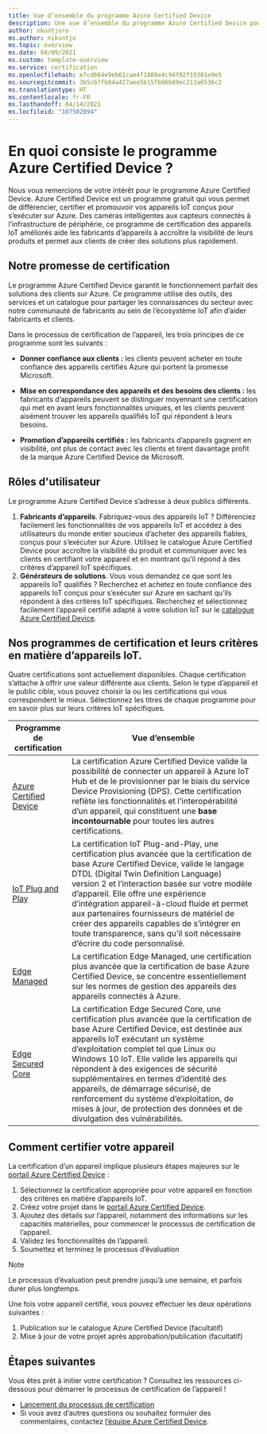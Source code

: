 ```yaml
---
title: Vue d’ensemble du programme Azure Certified Device
description: Une vue d’ensemble du programme Azure Certified Device pour nos partenaires et clients. Utilisez ces ressources pour démarrer le processus de certification de l’appareil. Découvrez comment certifier votre appareil, des critères des appareils IoT jusqu’à la publication de votre appareil.
author: nkuntjoro
ms.author: nikuntjo
ms.topic: overview
ms.date: 04/09/2021
ms.custom: template-overview
ms.service: certification
ms.openlocfilehash: e7cd664e9eb61cae4f1888e4c94f02f19301e9e5
ms.sourcegitcommit: 3b5cb7fb84a427aee5b15fb96b89ec213a6536c2
ms.translationtype: HT
ms.contentlocale: fr-FR
ms.lasthandoff: 04/14/2021
ms.locfileid: "107502094"
---
```

# <a name="what-is-the-azure-certified-device-program"></a>En quoi consiste le programme Azure Certified Device ?

Nous vous remercions de votre intérêt pour le programme Azure Certified Device. Azure Certified Device est un programme gratuit qui vous permet de différencier, certifier et promouvoir vos appareils IoT conçus pour s’exécuter sur Azure. Des caméras intelligentes aux capteurs connectés à l’infrastructure de périphérie, ce programme de certification des appareils IoT améliorés aide les fabricants d’appareils à accroître la visibilité de leurs produits et permet aux clients de créer des solutions plus rapidement.

## <a name="our-certification-promise"></a>Notre promesse de certification

Le programme Azure Certified Device garantit le fonctionnement parfait des solutions des clients sur Azure. Ce programme utilise des outils, des services et un catalogue pour partager les connaissances du secteur avec notre communauté de fabricants au sein de l’écosystème IoT afin d’aider fabricants et clients.

Dans le processus de certification de l’appareil, les trois principes de ce programme sont les suivants :

- **Donner confiance aux clients :** les clients peuvent acheter en toute confiance des appareils certifiés Azure qui portent la promesse Microsoft.

- **Mise en correspondance des appareils et des besoins des clients :** les fabricants d’appareils peuvent se distinguer moyennant une certification qui met en avant leurs fonctionnalités uniques, et les clients peuvent aisément trouver les appareils qualifiés IoT qui répondent à leurs besoins.

- **Promotion d’appareils certifiés :** les fabricants d’appareils gagnent en visibilité, ont plus de contact avec les clients et tirent davantage profit de la marque Azure Certified Device de Microsoft.

## <a name="user-roles"></a>Rôles d'utilisateur

Le programme Azure Certified Device s’adresse à deux publics différents.

1. **Fabricants d’appareils**. Fabriquez-vous des appareils IoT ? Différenciez facilement les fonctionnalités de vos appareils IoT et accédez à des utilisateurs du monde entier soucieux d’acheter des appareils fiables, conçus pour s’exécuter sur Azure. Utilisez le catalogue Azure Certified Device pour accroître la visibilité du produit et communiquer avec les clients en certifiant votre appareil et en montrant qu’il répond à des critères d’appareil IoT spécifiques.
1.  **Générateurs de solutions**. Vous vous demandez ce que sont les appareils IoT qualifiés ? Recherchez et achetez en toute confiance des appareils IoT conçus pour s’exécuter sur Azure en sachant qu’ils répondent à des critères IoT spécifiques. Recherchez et sélectionnez facilement l’appareil certifié adapté à votre solution IoT sur le [catalogue Azure Certified Device](https://devicecatalog.azure.com/).

## <a name="our-certification-programs-and-iot-device-requirements"></a>Nos programmes de certification et leurs critères en matière d’appareils IoT.

Quatre certifications sont actuellement disponibles. Chaque certification s’attache à offrir une valeur différente aux clients. Selon le type d’appareil et le public cible, vous pouvez choisir la ou les certifications qui vous correspondent le mieux. Sélectionnez les titres de chaque programme pour en savoir plus sur leurs critères IoT spécifiques.

| Programme de certification         |  Vue d’ensemble                      |
------------------------------|-------------------------------------------------|
| [Azure Certified Device](program-requirements-azure-certified-device.md)          | La certification Azure Certified Device valide la possibilité de connecter un appareil à Azure IoT Hub et de le provisionner par le biais du service Device Provisioning (DPS). Cette certification reflète les fonctionnalités et l’interopérabilité d’un appareil, qui constituent une **base incontournable** pour toutes les autres certifications.          |
| [IoT Plug and Play](program-requirements-pnp.md) | La certification IoT Plug-and-Play, une certification plus avancée que la certification de base Azure Certified Device, valide le langage DTDL (Digital Twin Definition Language) version 2 et l’interaction basée sur votre modèle d’appareil. Elle offre une expérience d’intégration appareil-à-cloud fluide et permet aux partenaires fournisseurs de matériel de créer des appareils capables de s’intégrer en toute transparence, sans qu’il soit nécessaire d’écrire du code personnalisé.  |
| [Edge Managed](program-requirements-edge-managed.md) | La certification Edge Managed, une certification plus avancée que la certification de base Azure Certified Device, se concentre essentiellement sur les normes de gestion des appareils des appareils connectés à Azure.  |
| [Edge Secured Core](program-requirements-edge-secured-core.md)                             | La certification Edge Secured Core, une certification plus avancée que la certification de base Azure Certified Device, est destinée aux appareils IoT exécutant un système d’exploitation complet tel que Linux ou Windows 10 IoT. Elle valide les appareils qui répondent à des exigences de sécurité supplémentaires en termes d’identité des appareils, de démarrage sécurisé, de renforcement du système d’exploitation, de mises à jour, de protection des données et de divulgation des vulnérabilités. |

## <a name="how-to-certify-your-device"></a>Comment certifier votre appareil

La certification d’un appareil implique plusieurs étapes majeures sur le [portail Azure Certified Device](https://certify.azure.com) :

1. Sélectionnez la certification appropriée pour votre appareil en fonction des critères en matière d’appareils IoT.
1. Créez votre projet dans le [portail Azure Certified Device](https://certify.azure.com).
1. Ajoutez des détails sur l’appareil, notamment des informations sur les capacités matérielles, pour commencer le processus de certification de l’appareil.
1. Validez les fonctionnalités de l’appareil.
1. Soumettez et terminez le processus d’évaluation

> [!Note]
> Le processus d’évaluation peut prendre jusqu’à une semaine, et parfois durer plus longtemps.

Une fois votre appareil certifié, vous pouvez effectuer les deux opérations suivantes : 

1. Publication sur le catalogue Azure Certified Device (facultatif)
1. Mise à jour de votre projet après approbation/publication (facultatif)

## <a name="next-steps"></a>Étapes suivantes

Vous êtes prêt à initier votre certification ? Consultez les ressources ci-dessous pour démarrer le processus de certification de l’appareil !

- [Lancement du processus de certification](tutorial-00-selecting-your-certification.md)
- Si vous avez d’autres questions ou souhaitez formuler des commentaires, contactez [l’équipe Azure Certified Device](mailto:iotcert@microsoft.com).